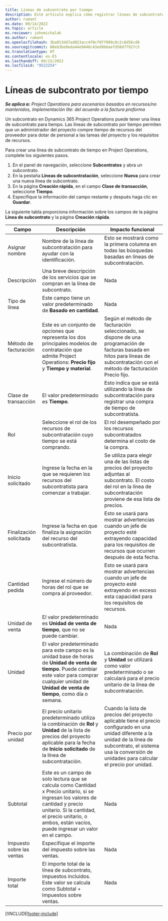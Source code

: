 ```yaml
---
title: Líneas de subcontrato por tiempo
description: Este artículo explica cómo registrar líneas de subcontrato para tiempo y registrar la compra de tiempo de proveedores.
author: rumant
ms.date: 09/14/2022
ms.topic: article
ms.reviewer: johnmichalak
ms.author: rumant
ms.openlocfilehash: 3ba013dd7ad023acc4f0cf077099c8c2c8d5bcd8
ms.sourcegitcommit: 08eb3be9eda44e9446c43ed9b6aefd58d77927c5
ms.translationtype: HT
ms.contentlocale: es-ES
ms.lasthandoff: 09/15/2022
ms.locfileid: "9522254"
---
```

# <a name="subcontract-lines-for-time"></a>Líneas de subcontrato por tiempo

_**Se aplica a:** Project Operations para escenarios basados en recursos/no mantenidos, implementación lite: del acuerdo a la factura proforma_

Un subcontrato en Dynamics 365 Project Operations puede tener una línea de subcontrato para tiempo. Las líneas de subcontrato por tiempo permiten que un administrador del proyecto compre tiempo de recursos del proveedor para dotar de personal a las tareas del proyecto y los requisitos de recursos.

Para crear una línea de subcontrato de tiempo en Project Operations, complete los siguientes pasos.

1. En el panel de navegación, seleccione **Subcontratos** y abra un subcontrato.
2. En la pestaña **Líneas de subcontratación**, seleccione **Nueva** para crear una nueva línea de subcontrato.
3. En la página **Creación rápida**, en el campo **Clase de transacción**, seleccione **Tiempo**.
4. Especifique la información del campo restante y después haga clic en **Guardar**.

  La siguiente tabla proporciona información sobre los campos de la página **Línea de subcontrato** y la página **Creación rápida**.

| **Campo** | **Descripción** | **Impacto funcional** |
| --- | --- | --- |
| Asignar nombre | Nombre de la línea de subcontratación para ayudar con la identificación. | Esto se mostrará como la primera columna en todas las búsquedas basadas en líneas de subcontratación. |
| Descripción | Una breve descripción de los servicios que se compran en la línea de subcontrato. |Nada |
| Tipo de línea |   Este campo tiene un valor predeterminado de **Basado en cantidad**.| Nada |
| Método de facturación | Este es un conjunto de opciones que representa los dos principales modelos de contratación que admite Project Operations: **Precio fijo** y **Tiempo y material**. | Según el método de facturación seleccionado, se dispone de una programación de facturas basada en hitos para líneas de subcontratación con el método de facturación Precio fijo. |
| Clase de transacción | El valor predeterminado es **Tiempo**. | Esto indica que se está utilizando la línea de subcontratación para registrar una compra de tiempo de subcontratista. |
| Rol | Seleccione el rol de los recursos de subcontratación cuyo tiempo se está comprando. | El rol desempeñado por los recursos subcontratados determina el costo de la compra. |
| Inicio solicitado | Ingrese la fecha en la que se requieren los recursos del subcontratista para comenzar a trabajar. | Se utiliza para elegir una de las listas de precios del proyecto adjuntas al subcontrato. El costo del rol en la línea de subcontratación proviene de esa lista de precios. |
| Finalización solicitada | Ingrese la fecha en que finaliza la asignación del recurso del subcontratista. | Esto se usará para mostrar advertencias cuando un jefe de proyecto esté extrayendo capacidad para los requisitos de recursos que ocurren después de esta fecha. |
| Cantidad pedida | Ingrese el número de horas del rol que se compra al proveedor. | Esto se usará para mostrar advertencias cuando un jefe de proyecto esté extrayendo en exceso esta capacidad para los requisitos de recursos. |
| Unidad de venta | El valor predeterminado es **Unidad de venta de tiempo**, que no se puede cambiar. | Nada|
| Unidad | El valor predeterminado para este campo es la unidad base de horas de **Unidad de venta de tiempo**. Puede cambiar este valor para comprar cualquier unidad de **Unidad de venta de tiempo**, como día o semana. | La combinación de **Rol** y **Unidad** se utilizará como valor predeterminado o se calculará para el precio unitario de la línea de subcontratación. |
| Precio por unidad | El precio unitario predeterminado utiliza la combinación de **Rol** y **Unidad** de la lista de precios del proyecto aplicable para la fecha de **Inicio solicitado** de la línea de subcontratación. | Cuando la lista de precios del proyecto aplicable tiene el precio configurado en una unidad diferente a la unidad de la línea de subcontrato, el sistema usa la conversión de unidades para calcular el precio por unidad. |
| Subtotal |    Este es un campo de solo lectura que se calcula como Cantidad x Precio unitario, si se ingresan los valores de cantidad y precio unitario. Si la cantidad, el precio unitario, o ambos, están vacíos, puede ingresar un valor en el campo. | Nada|
| Impuesto sobre las ventas |   Especifique el importe del impuesto sobre las ventas. |Nada |
| Importe total | El importe total de la línea de subcontrato, impuestos incluidos. Este valor se calcula como Subtotal + Impuestos sobre ventas.|Nada |

[!INCLUDE[footer-include](../../includes/footer-banner.md)]
